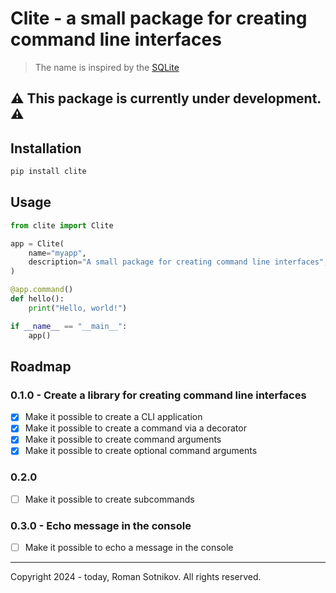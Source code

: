 # Clite - a small package for creating command line interfaces

> The name is inspired by the [SQLite](https://www.sqlite.org/)

## :warning: This package is currently under development. :warning:

## Installation

```bash
pip install clite
```

## Usage

```python
from clite import Clite

app = Clite(
    name="myapp",
    description="A small package for creating command line interfaces",
)

@app.command()
def hello():
    print("Hello, world!")

if __name__ == "__main__":
    app()
```

## Roadmap

### 0.1.0 - Create a library for creating command line interfaces
- [x] Make it possible to create a CLI application
- [x] Make it possible to create a command via a decorator
- [x] Make it possible to create command arguments
- [x] Make it possible to create optional command arguments

### 0.2.0
- [ ] Make it possible to create subcommands

### 0.3.0 - Echo message in the console
- [ ] Make it possible to echo a message in the console

---

Copyright 2024 - today, Roman Sotnikov. All rights reserved.
